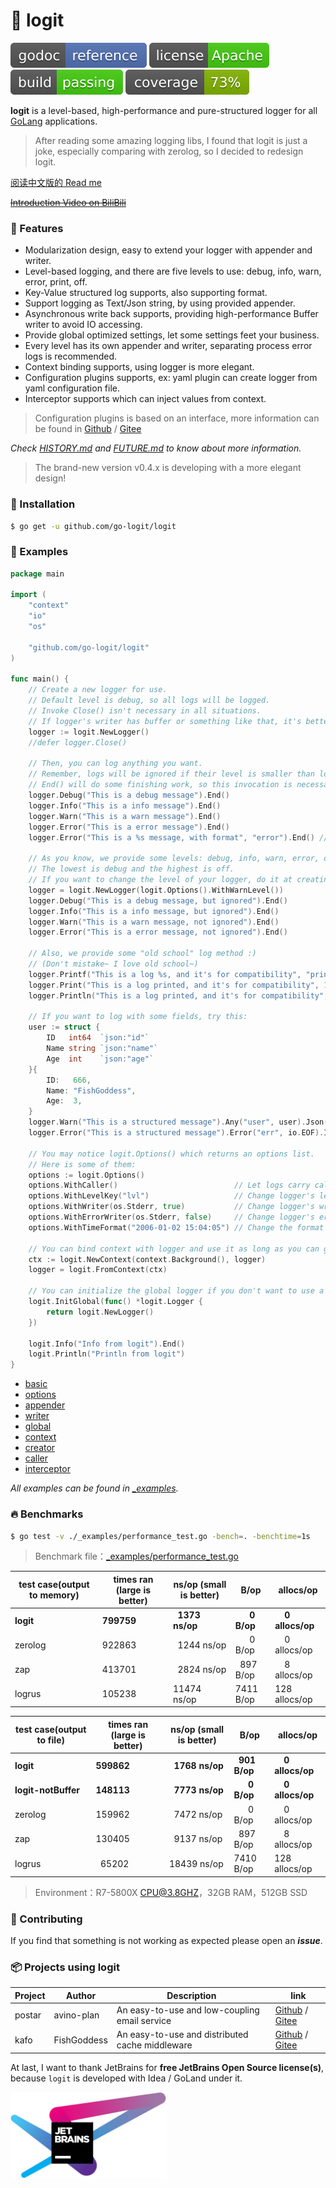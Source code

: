 # 📝 logit

[![Go Doc](_icons/godoc.svg)](https://pkg.go.dev/github.com/go-logit/logit)
[![License](_icons/license.svg)](https://www.apache.org/licenses/LICENSE-2.0.html)
[![Build](_icons/build.svg)](_icons/build.svg)
[![Coverage](_icons/coverage.svg)](_icons/coverage.svg)

**logit** is a level-based, high-performance and pure-structured logger for all [GoLang](https://golang.org)
applications.

> After reading some amazing logging libs, I found that logit is just a joke, especially comparing with zerolog, so I decided to redesign logit.

[阅读中文版的 Read me](./README.md)

~~[Introduction Video on BiliBili](https://www.bilibili.com/video/BV14t4y1y7rF)~~

### 🥇 Features

* Modularization design, easy to extend your logger with appender and writer.
* Level-based logging, and there are five levels to use: debug, info, warn, error, print, off.
* Key-Value structured log supports, also supporting format.
* Support logging as Text/Json string, by using provided appender.
* Asynchronous write back supports, providing high-performance Buffer writer to avoid IO accessing.
* Provide global optimized settings, let some settings feet your business.
* Every level has its own appender and writer, separating process error logs is recommended.
* Context binding supports, using logger is more elegant.
* Configuration plugins supports, ex: yaml plugin can create logger from yaml configuration file.
* Interceptor supports which can inject values from context.

> Configuration plugins is based on an interface, more information can be found in [Github](https://github.com/go-logit) / [Gitee](https://gitee.com/go-logit)

_Check [HISTORY.md](./HISTORY.md) and [FUTURE.md](./FUTURE.md) to know about more information._

> The brand-new version v0.4.x is developing with a more elegant design!

### 🚀 Installation

```bash
$ go get -u github.com/go-logit/logit
```

### 📖 Examples

```go
package main

import (
	"context"
	"io"
	"os"

	"github.com/go-logit/logit"
)

func main() {
	// Create a new logger for use.
	// Default level is debug, so all logs will be logged.
	// Invoke Close() isn't necessary in all situations.
	// If logger's writer has buffer or something like that, it's better to invoke Close() for flushing buffer or something else.
	logger := logit.NewLogger()
	//defer logger.Close()

	// Then, you can log anything you want.
	// Remember, logs will be ignored if their level is smaller than logger's level.
	// End() will do some finishing work, so this invocation is necessary.
	logger.Debug("This is a debug message").End()
	logger.Info("This is a info message").End()
	logger.Warn("This is a warn message").End()
	logger.Error("This is a error message").End()
	logger.Error("This is a %s message, with format", "error").End() // Format with params.

	// As you know, we provide some levels: debug, info, warn, error, off.
	// The lowest is debug and the highest is off.
	// If you want to change the level of your logger, do it at creating.
	logger = logit.NewLogger(logit.Options().WithWarnLevel())
	logger.Debug("This is a debug message, but ignored").End()
	logger.Info("This is a info message, but ignored").End()
	logger.Warn("This is a warn message, not ignored").End()
	logger.Error("This is a error message, not ignored").End()

	// Also, we provide some "old school" log method :)
	// (Don't mistake~ I love old school~)
	logger.Printf("This is a log %s, and it's for compatibility", "printed")
	logger.Print("This is a log printed, and it's for compatibility", 123)
	logger.Println("This is a log printed, and it's for compatibility", 666)

	// If you want to log with some fields, try this:
	user := struct {
		ID   int64  `json:"id"`
		Name string `json:"name"`
		Age  int    `json:"age"`
	}{
		ID:   666,
		Name: "FishGoddess",
		Age:  3,
	}
	logger.Warn("This is a structured message").Any("user", user).Json("userJson", user).End()
	logger.Error("This is a structured message").Error("err", io.EOF).Int("trace", 123).End()

	// You may notice logit.Options() which returns an options list.
	// Here is some of them:
	options := logit.Options()
	options.WithCaller()                          // Let logs carry caller information.
	options.WithLevelKey("lvl")                   // Change logger's level key to "lvl".
	options.WithWriter(os.Stderr, true)           // Change logger's writer to os.Stderr with buffer.
	options.WithErrorWriter(os.Stderr, false)     // Change logger's error writer to os.Stderr without buffer.
	options.WithTimeFormat("2006-01-02 15:04:05") // Change the format of time (Only the log's time will apply it).

	// You can bind context with logger and use it as long as you can get the context.
	ctx := logit.NewContext(context.Background(), logger)
	logger = logit.FromContext(ctx)

	// You can initialize the global logger if you don't want to use a logger.
	logit.InitGlobal(func() *logit.Logger {
		return logit.NewLogger()
	})

	logit.Info("Info from logit").End()
	logit.Println("Println from logit")
}
```

* [basic](./_examples/basic.go)
* [options](./_examples/options.go)
* [appender](./_examples/appender.go)
* [writer](./_examples/writer.go)
* [global](./_examples/global.go)
* [context](./_examples/context.go)
* [creator](./_examples/creator.go)
* [caller](./_examples/caller.go)
* [interceptor](./_examples/interceptor.go)

_All examples can be found in [_examples](./_examples)._

### 🔥 Benchmarks

```bash
$ go test -v ./_examples/performance_test.go -bench=. -benchtime=1s
```

> Benchmark file：[_examples/performance_test.go](./_examples/performance_test.go)

| test case(output to memory) | times ran (large is better) | ns/op (small is better) | B/op                            | allocs/op                     |
|-----------------------------|-----------------------------|-------------------------|---------------------------------|-------------------------------|
| **logit**                   | **799759**                  | **&nbsp; 1373 ns/op**   | **&nbsp; &nbsp; &nbsp; 0 B/op** | **&nbsp; &nbsp; 0 allocs/op** |
| zerolog                     | 922863                      | &nbsp; 1244 ns/op       | &nbsp; &nbsp; &nbsp; 0 B/op     | &nbsp; &nbsp; 0 allocs/op     |
| zap                         | 413701                      | &nbsp; 2824 ns/op       | &nbsp; 897 B/op                 | &nbsp; &nbsp; 8 allocs/op     |
| logrus                      | 105238                      | 11474 ns/op             | 7411 B/op                       | 128 allocs/op                 |

| test case(output to file) | times ran (large is better) | ns/op (small is better) | B/op                            | allocs/op                     |
|---------------------------|-----------------------------|-------------------------|---------------------------------|-------------------------------|
| **logit**                 | **599862**                  | **&nbsp; 1768 ns/op**   | **&nbsp; 901 B/op**             | **&nbsp; &nbsp; 0 allocs/op** |
| **logit-notBuffer**       | **148113**                  | **&nbsp; 7773 ns/op**   | **&nbsp; &nbsp; &nbsp; 0 B/op** | **&nbsp; &nbsp; 0 allocs/op** |
| zerolog                   | 159962                      | &nbsp; 7472 ns/op       | &nbsp; &nbsp; &nbsp; 0 B/op     | &nbsp; &nbsp; 0 allocs/op     |
| zap                       | 130405                      | &nbsp; 9137 ns/op       | &nbsp; 897 B/op                 | &nbsp; &nbsp; 8 allocs/op     |
| logrus                    | &nbsp; 65202                | 18439 ns/op             | 7410 B/op                       | 128 allocs/op                 |

> Environment：R7-5800X CPU@3.8GHZ，32GB RAM，512GB SSD

### 👥 Contributing

If you find that something is not working as expected please open an _**issue**_.

### 📦 Projects using logit

| Project | Author      | Description                                     | link                                                                                          |
|---------|-------------|-------------------------------------------------|-----------------------------------------------------------------------------------------------|
| postar  | avino-plan  | An easy-to-use and low-coupling email service   | [Github](https://github.com/avino-plan/postar) / [Gitee](https://gitee.com/avino-plan/postar) |
| kafo    | FishGoddess | An easy-to-use and distributed cache middleware | [Github](https://github.com/FishGoddess/kafo) / [Gitee](https://gitee.com/FishGoddess/kafo)   |

At last, I want to thank JetBrains for **free JetBrains Open Source license(s)**, because `logit` is developed with Idea / GoLand under it.

<a href="https://www.jetbrains.com/?from=logit" target="_blank"><img src="./_icons/jetbrains.png" width="250"/></a>
